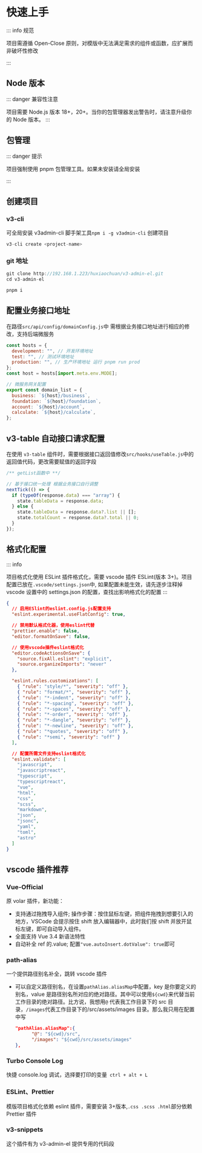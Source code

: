 # 快速上手

::: info 规范

项目需遵循 Open-Close 原则，对模版中无法满足需求的组件或函数，应扩展而非破坏性修改

:::

## Node 版本

::: danger 兼容性注意

项目需要 Node.js 版本 18+，20+。当你的包管理器发出警告时，请注意升级你的 Node 版本。
:::

## 包管理

::: danger 提示

项目强制使用 pnpm 包管理工具。如果未安装请全局安装

:::

## 创建项目

### v3-cli

可全局安装 v3admin-cli 脚手架工具`npm i -g v3admin-cli`
创建项目

```js
v3-cli create <project-name>
```

### git 地址

```js
git clone http://192.168.1.223/huxiaochuan/v3-admin-el.git
cd v3-admin-el

pnpm i
```

## 配置业务接口地址

在路径`src/api/config/domainConfig.js`中 需根据业务接口地址进行相应的修改，支持后端微服务

```js
const hosts = {
  development: "", // 开发环境地址
  test: "", // 测试环境地址
  production: "", // 生产环境地址 运行 pnpm run prod
};
const host = hosts[import.meta.env.MODE];

// 微服务网关配置
export const domain_list = {
  business: `${host}/business`,
  foundation: `${host}/foundation`,
  account: `${host}/account`,
  calculate: `${host}/calculate`,
};
```

## v3-table 自动接口请求配置

在使用 `v3-table` 组件时，需要根据接口返回值修改`src/hooks/useTable.js`中的返回值代码，更改需要赋值的返回字段

```js
/** getList函数中 **/

// 基于接口统一处理 根据业务接口自行调整
nextTick(() => {
  if (typeOf(response.data) === "array") {
    state.tableData = response.data;
  } else {
    state.tableData = response.data?.list || [];
    state.totalCount = response.data?.total || 0;
  }
});
```

## 格式化配置

::: info

项目格式化使用 ESLint 插件格式化，需要 vscode 插件 ESLint(版本 3+)。项目配置已放在`.vscode/settings.json`中, 如果配置未能生效，请先逐步注释掉 vscode 设置中的 settings.json 的配置，查找出影响格式化的配置
:::

```json
{
  // 启用ESlint的eslint.config.js配置支持
  "eslint.experimental.useFlatConfig": true,

  // 禁用默认格式化器，使用eslint代替
  "prettier.enable": false,
  "editor.formatOnSave": false,

  // 使用vscode插件eslint格式化
  "editor.codeActionsOnSave": {
    "source.fixAll.eslint": "explicit",
    "source.organizeImports": "never"
  },

  "eslint.rules.customizations": [
    { "rule": "style/*", "severity": "off" },
    { "rule": "format/*", "severity": "off" },
    { "rule": "*-indent", "severity": "off" },
    { "rule": "*-spacing", "severity": "off" },
    { "rule": "*-spaces", "severity": "off" },
    { "rule": "*-order", "severity": "off" },
    { "rule": "*-dangle", "severity": "off" },
    { "rule": "*-newline", "severity": "off" },
    { "rule": "*quotes", "severity": "off" },
    { "rule": "*semi", "severity": "off" }
  ],

  // 配置所需文件支持eslint格式化
  "eslint.validate": [
    "javascript",
    "javascriptreact",
    "typescript",
    "typescriptreact",
    "vue",
    "html",
    "css",
    "scss",
    "markdown",
    "json",
    "jsonc",
    "yaml",
    "toml",
    "astro"
  ]
}
```

## vscode 插件推荐

### Vue-Official

原 volar 插件，新功能：

- 支持通过拖拽导入组件;
  操作步骤：按住鼠标左键，把组件拖拽到想要引入的地方，VSCode 会提示按住 shift 放入编辑器中，此时我们按 shift 并放开鼠标左键，即可自动导入组件。
- 全面支持 Vue 3.4 新语法特性
- 自动补全 ref 的.value; 配置`"vue.autoInsert.dotValue": true`即可

### path-alias

一个提供路径别名补全，跳转 vscode 插件

- 可以自定义路径别名，在设置`pathAlias.aliasMap`中配置，key 是你要定义的别名，value 是路径别名所对应的绝对路径。其中可以使用`${cwd}`来代替当前工作目录的绝对路径。比方说，我想用`@` 代表我工作目录下的 src 目录，`/images`代表工作目录下的/src/assets/images 目录。那么我只用在配置中写
  ```json
  "pathAlias.aliasMap":{
        "@": "${cwd}/src",
        "/images": "${cwd}/src/assets/images"
  },
  ```

### Turbo Console Log

快捷 console.log 调试，选择要打印的变量` ctrl + alt + L`

### ESLint、Prettier

模版项目格式化依赖 eslint 插件，需要安装 3+版本,`.css .scss .html`部分依赖 Prettier 插件

### v3-snippets

这个插件有为 v3-admin-el 提供专用的代码段
